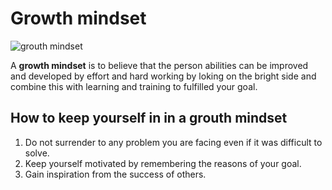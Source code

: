 # Growth mindset

![grouth mindset](https://tofasakademi.com/wp-content/uploads/2019/06/growth-mindset3.png)

A **growth mindset** is to believe that the person abilities can be improved and developed by effort and hard working by loking on the bright side and combine this with learning and training to fulfilled your goal.

## How to keep yourself in in a grouth mindset

1. Do not surrender to any problem you are facing even if it was difficult to solve.
2. Keep yourself motivated by remembering the reasons of your goal.
3. Gain inspiration from the success of others.
